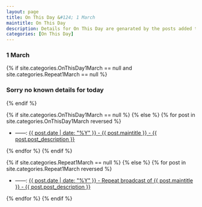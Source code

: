 ```yaml
---
layout: page
title: On This Day &#124; 1 March
maintitle: On This Day
description: Details for On This Day are genarated by the posts added to the website so the content is subject to changes/updates over time.
categories: [On This Day]
---
```


<h3>1 March</h3>

{% if site.categories.OnThisDay1March == null and site.categories.Repeat1March == null %}
  <h3>Sorry no known details for today</h3>
{% endif %}

{% if site.categories.OnThisDay1March == null %}
{% else %}
{% for post in site.categories.OnThisDay1March reversed %}
<ul>
<li> ——: <a href="{{ post.url }}">{{ post.date | date: "%Y" }} - {{ post.maintitle }} - {{ post.post_description }}</a></li>
</ul>
{% endfor %}
{% endif %}

{% if site.categories.Repeat1March == null %}
{% else %}
{% for post in site.categories.Repeat1March reversed %}
<ul>
<li> ——: <a href="{{ post.url }}">{{ post.date | date: "%Y" }} - Repeat broadcast of {{ post.maintitle }} - {{ post.post_description }}</a></li>
</ul>
{% endfor %}
{% endif %}

